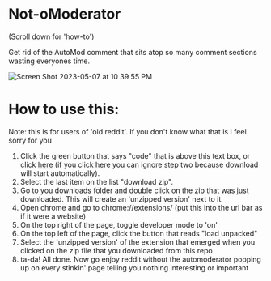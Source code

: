 # Not-oModerator 

(Scroll down for 'how-to')

Get rid of the AutoMod comment that sits atop so many comment sections wasting everyones time. 


![Screen Shot 2023-05-07 at 10 39 55 PM](https://user-images.githubusercontent.com/13709454/236721977-3aab91ba-e84b-4167-81c3-5072af27ee5d.png)



# How to use this: 

Note: this is for users of 'old reddit'. If you don't know what that is I feel sorry for you

1. Click the green button that says "code" that is above this text box, or click [here](https://github.com/purplefloyd14/Not-oModerator/archive/refs/heads/main.zip) (if you click here you can ignore step two because download will start automatically). 
2. Select the last item on the list "download zip". 
3. Go to you downloads folder and double click on the zip that was just downloaded. This will create an 'unzipped version' next to it. 
4. Open chrome and go to chrome://extensions/ (put this into the url bar as if it were a website)
5. On the top right of the page, toggle developer mode to 'on'
6. On the top left of the page, click the button that reads "load unpacked"
7. Select the 'unzipped version' of the extension that emerged when you clicked on the zip file that you downloaded from this repo 
8. ta-da! All done. Now go enjoy reddit without the automoderator popping up on every stinkin' page telling you nothing interesting or important 

